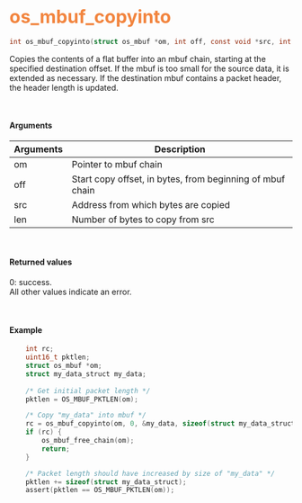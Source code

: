 ## <font color="#F2853F" style="font-size:24pt"> os_mbuf_copyinto</font>

```c
int os_mbuf_copyinto(struct os_mbuf *om, int off, const void *src, int len);
```

Copies the contents of a flat buffer into an mbuf chain, starting at the specified destination offset.  If the mbuf is too small for the source data, it is extended as necessary.  If the destination mbuf contains a packet header, the header length is updated.

<br>

#### Arguments

| Arguments | Description |
|-----------|-------------|
| om |  Pointer to mbuf chain |
| off | Start copy offset, in bytes, from beginning of mbuf chain |
| src | Address from which bytes are copied |
| len | Number of bytes to copy from src |

<br>

#### Returned values

0: success.  
All other values indicate an error.

<br>


#### Example

```c
    int rc;
    uint16_t pktlen;
	struct os_mbuf *om;
    struct my_data_struct my_data;	
	
    /* Get initial packet length */
    pktlen = OS_MBUF_PKTLEN(om);

    /* Copy "my_data" into mbuf */
    rc = os_mbuf_copyinto(om, 0, &my_data, sizeof(struct my_data_struct));
    if (rc) {
        os_mbuf_free_chain(om);
        return;
    }

    /* Packet length should have increased by size of "my_data" */
    pktlen += sizeof(struct my_data_struct);
    assert(pktlen == OS_MBUF_PKTLEN(om));
```


